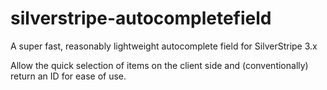 silverstripe-autocompletefield
==============================

A super fast, reasonably lightweight autocomplete field for SilverStripe 3.x

Allow the quick selection of items on the client side and (conventionally) return an ID for ease of use.
